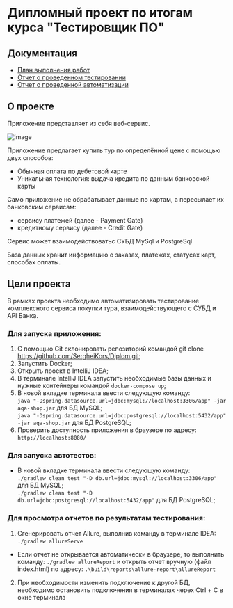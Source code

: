 # Дипломный проект по итогам курса "Тестировщик ПО"

## Документация

* [План выполнения работ](https://github.com/SergheiKors/Diplom/blob/main/docs/Plan.md)
* [Отчет о проведенном тестировании](https://github.com/SergheiKors/Diplom/blob/main/docs/Report.md)
* [Отчет о проведенной автоматизации](https://github.com/SergheiKors/Diplom/blob/main/docs/Summary.md)



## О проекте
Приложение представляет из себя веб-сервис.

![image](https://user-images.githubusercontent.com/97331580/192088410-3df39e3e-a875-4114-80bb-9048515ee215.png)

Приложение предлагает купить тур по определённой цене с помощью двух способов:

* Обычная оплата по дебетовой карте
* Уникальная технология: выдача кредита по данным банковской карты

Само приложение не обрабатывает данные по картам, а пересылает их банковским сервисам:

* сервису платежей (далее - Payment Gate)
* кредитному сервису (далее - Credit Gate)

Сервис может взаимодействоватьс СУБД  MySql и PostgreSql

База данных хранит информацию о заказах, платежах, статусах карт, способах оплаты.

## Цели проекта

В рамках проекта необходимо автоматизировать тестирование комплексного сервиса покупки тура, взаимодействующего с СУБД и API Банка.

### Для запуска приложения:

1. С помощью Git cклонировать репозиторий командой git clone https://github.com/SergheiKors/Diplom.git;
2. Запустить Docker;
3. Открыть проект в IntelliJ IDEA;
4. В терминале IntelliJ IDEA запустить необходимые базы данных и нужные контейнеры командой `docker-compose up`;
6. В новой вкладке терминала ввести следующую команду:  
   `java "-Dspring.datasource.url=jdbc:mysql://localhost:3306/app" -jar aqa-shop.jar` для БД MySQL;  
   `java "-Dspring.datasource.url=jdbc:postgresql://localhost:5432/app" -jar aqa-shop.jar` для БД PostgreSQL;
7. Проверить доступность приложения в браузере по адресу:  
   `http://localhost:8080/`

### Для запуска автотестов:

- В новой вкладке терминала ввести следующую команду:  
  `./gradlew clean test "-D db.url=jdbc:mysql://localhost:3306/app"` для БД MySQL;  
  `./gradlew clean test "-D db.url=jdbc:postgresql://localhost:5432/app"` для БД PostgreSQL;

### Для просмотра отчетов по результатам тестирования:
1. Сгенерировать отчет Allure, выполнив команду в терминале IDEA: ```./gradlew allureServe```
* Если отчет не открывается автоматически в браузере, то выполнить команду: ```./gradlew allureReport``` и открыть отчет вручную (файл index.html) по адресу: ```.\build\reports\allure-report\allureReport```
2. При необходимости изменить подключение к другой БД, необходимо остановить подключения в терминалах черех Ctrl + C в окне терминала
